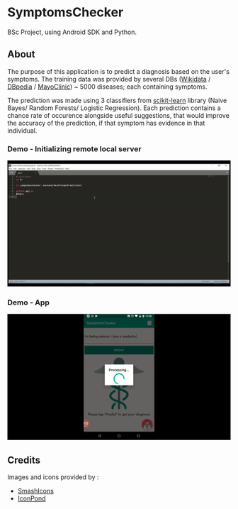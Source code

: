 # SymptomsChecker

BSc Project, using Android SDK and Python.

## About
The purpose of this application is to predict a diagnosis based on the user's symptoms. The training data was provided by several DBs ([Wikidata](https://www.wikidata.org/wiki/Wikidata:Main_Page) / [DBpedia](https://wiki.dbpedia.org/) / [MayoClinic](https://www.mayoclinic.org/)) ~ 5000 diseases; each containing symptoms.

The prediction was made using 3 classifiers from [scikit-learn](https://scikit-learn.org/stable/) library (Naive Bayes/ Random Forests/ Logistic Regression). Each prediction contains a chance rate of occurence alongside useful suggestions, that would improve the accuracy of the prediction, if that symptom has evidence in that individual.


### Demo - Initializing remote local server
![](demo_local_serv.gif)

### Demo - App
![](demo_app.gif)

## Credits

Images and icons provided by : 

* [SmashIcons](https://www.flaticon.com/packs/medical-asserts)
* [IconPond](https://www.flaticon.com/packs/medical-33)
